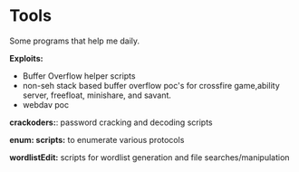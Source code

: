 # Tools

Some programs that help me daily.  

**Exploits:**
  * Buffer Overflow helper scripts
  * non-seh stack based buffer overflow poc's for crossfire game,ability server, freefloat, minishare, and savant. 
  * webdav poc

**crackoders:**: password cracking and decoding scripts


**enum: scripts:** to enumerate various protocols

**wordlistEdit:** scripts for wordlist generation and file searches/manipulation
	
	
